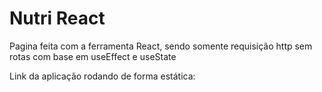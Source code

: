 # Nutri React
Pagina feita com a ferramenta React, sendo somente requisição http sem rotas com base em useEffect e useState

Link da aplicação rodando de forma estática:
